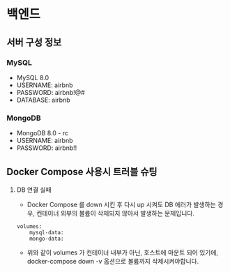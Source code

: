 # 백엔드

## 서버 구성 정보

### MySQL

- MySQL 8.0
- USERNAME: airbnb
- PASSWORD: airbnb!@#
- DATABASE: airbnb

### MongoDB

- MongoDB 8.0 - rc
- USERNAME: airbnb
- PASSWORD: airbnb!!

## Docker Compose 사용시 트러블 슈팅

1. DB 연결 실패
   - Docker Compose 를 down 시킨 후 다시 up 시켜도 DB 에러가 발생하는 경우, 컨테이너 외부의 볼륨이 삭제되지 않아서 발생하는 문제입니다.

   ```text
   volumes:
       mysql-data:
       mongo-data:
   ```
   - 위와 같이 volumes 가 컨테이너 내부가 아닌, 호스트에 마운트 되어 있기에, docker-compose down -v 옵션으로 볼륨까지 삭제시켜야합니다.
